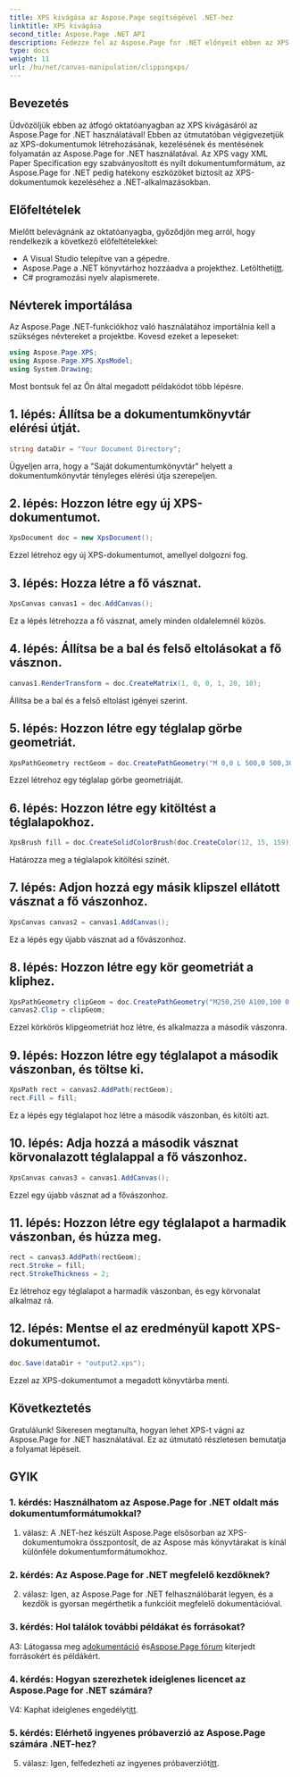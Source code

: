 ```yaml
---
title: XPS kivágása az Aspose.Page segítségével .NET-hez
linktitle: XPS kivágása
second_title: Aspose.Page .NET API
description: Fedezze fel az Aspose.Page for .NET előnyeit ebben az XPS-dokumentumok kivágásáról szóló, lépésenkénti útmutatóban. XPS-fájlok létrehozása, kezelése és mentése erőfeszítés nélkül.
type: docs
weight: 11
url: /hu/net/canvas-manipulation/clippingxps/
---
```

## Bevezetés

Üdvözöljük ebben az átfogó oktatóanyagban az XPS kivágásáról az Aspose.Page for .NET használatával! Ebben az útmutatóban végigvezetjük az XPS-dokumentumok létrehozásának, kezelésének és mentésének folyamatán az Aspose.Page for .NET használatával. Az XPS vagy XML Paper Specification egy szabványosított és nyílt dokumentumformátum, az Aspose.Page for .NET pedig hatékony eszközöket biztosít az XPS-dokumentumok kezeléséhez a .NET-alkalmazásokban.

## Előfeltételek

Mielőtt belevágnánk az oktatóanyagba, győződjön meg arról, hogy rendelkezik a következő előfeltételekkel:

- A Visual Studio telepítve van a gépedre.
-  Aspose.Page a .NET könyvtárhoz hozzáadva a projekthez. Letöltheti[itt](https://releases.aspose.com/page/net/).
- C# programozási nyelv alapismerete.

## Névterek importálása

Az Aspose.Page .NET-funkciókhoz való használatához importálnia kell a szükséges névtereket a projektbe. Kovesd ezeket a lepeseket:

```csharp
using Aspose.Page.XPS;
using Aspose.Page.XPS.XpsModel;
using System.Drawing;
```

Most bontsuk fel az Ön által megadott példakódot több lépésre.

## 1. lépés: Állítsa be a dokumentumkönyvtár elérési útját.

```csharp
string dataDir = "Your Document Directory";
```

Ügyeljen arra, hogy a "Saját dokumentumkönyvtár" helyett a dokumentumkönyvtár tényleges elérési útja szerepeljen.

## 2. lépés: Hozzon létre egy új XPS-dokumentumot.

```csharp
XpsDocument doc = new XpsDocument();
```

Ezzel létrehoz egy új XPS-dokumentumot, amellyel dolgozni fog.

## 3. lépés: Hozza létre a fő vásznat.

```csharp
XpsCanvas canvas1 = doc.AddCanvas();
```

Ez a lépés létrehozza a fő vásznat, amely minden oldalelemnél közös.

## 4. lépés: Állítsa be a bal és felső eltolásokat a fő vásznon.

```csharp
canvas1.RenderTransform = doc.CreateMatrix(1, 0, 0, 1, 20, 10);
```

Állítsa be a bal és a felső eltolást igényei szerint.

## 5. lépés: Hozzon létre egy téglalap görbe geometriát.

```csharp
XpsPathGeometry rectGeom = doc.CreatePathGeometry("M 0,0 L 500,0 500,300 0,300 Z");
```

Ezzel létrehoz egy téglalap görbe geometriáját.

## 6. lépés: Hozzon létre egy kitöltést a téglalapokhoz.

```csharp
XpsBrush fill = doc.CreateSolidColorBrush(doc.CreateColor(12, 15, 159));
```

Határozza meg a téglalapok kitöltési színét.

## 7. lépés: Adjon hozzá egy másik klipszel ellátott vásznat a fő vászonhoz.

```csharp
XpsCanvas canvas2 = canvas1.AddCanvas();
```

Ez a lépés egy újabb vásznat ad a fővászonhoz.

## 8. lépés: Hozzon létre egy kör geometriát a kliphez.

```csharp
XpsPathGeometry clipGeom = doc.CreatePathGeometry("M250,250 A100,100 0 1 1 250,50 100,100 0 1 1 250,250");
canvas2.Clip = clipGeom;
```

Ezzel körkörös klipgeometriát hoz létre, és alkalmazza a második vászonra.

## 9. lépés: Hozzon létre egy téglalapot a második vászonban, és töltse ki.

```csharp
XpsPath rect = canvas2.AddPath(rectGeom);
rect.Fill = fill;
```

Ez a lépés egy téglalapot hoz létre a második vászonban, és kitölti azt.

## 10. lépés: Adja hozzá a második vásznat körvonalazott téglalappal a fő vászonhoz.

```csharp
XpsCanvas canvas3 = canvas1.AddCanvas();
```

Ezzel egy újabb vásznat ad a fővászonhoz.

## 11. lépés: Hozzon létre egy téglalapot a harmadik vászonban, és húzza meg.

```csharp
rect = canvas3.AddPath(rectGeom);
rect.Stroke = fill;
rect.StrokeThickness = 2;
```

Ez létrehoz egy téglalapot a harmadik vászonban, és egy körvonalat alkalmaz rá.

## 12. lépés: Mentse el az eredményül kapott XPS-dokumentumot.

```csharp
doc.Save(dataDir + "output2.xps");
```

Ezzel az XPS-dokumentumot a megadott könyvtárba menti.

## Következtetés

Gratulálunk! Sikeresen megtanulta, hogyan lehet XPS-t vágni az Aspose.Page for .NET használatával. Ez az útmutató részletesen bemutatja a folyamat lépéseit.

## GYIK

### 1. kérdés: Használhatom az Aspose.Page for .NET oldalt más dokumentumformátumokkal?

1. válasz: A .NET-hez készült Aspose.Page elsősorban az XPS-dokumentumokra összpontosít, de az Aspose más könyvtárakat is kínál különféle dokumentumformátumokhoz.

### 2. kérdés: Az Aspose.Page for .NET megfelelő kezdőknek?

2. válasz: Igen, az Aspose.Page for .NET felhasználóbarát legyen, és a kezdők is gyorsan megérthetik a funkcióit megfelelő dokumentációval.

### 3. kérdés: Hol találok további példákat és forrásokat?

 A3: Látogassa meg a[dokumentáció](https://reference.aspose.com/page/net/) és[Aspose.Page fórum](https://forum.aspose.com/c/page/39) kiterjedt forrásokért és példákért.

### 4. kérdés: Hogyan szerezhetek ideiglenes licencet az Aspose.Page for .NET számára?

 V4: Kaphat ideiglenes engedélyt[itt](https://purchase.aspose.com/temporary-license/).

### 5. kérdés: Elérhető ingyenes próbaverzió az Aspose.Page számára .NET-hez?

 5. válasz: Igen, felfedezheti az ingyenes próbaverziót[itt](https://releases.aspose.com/).